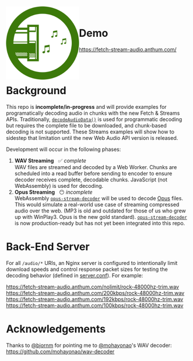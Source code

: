 <img clear="both" align="left" width="200px" src="https://raw.githubusercontent.com/AnthumChris/fetch-stream-audio/master/favicon.ico" /><br>

# Demo

https://fetch-stream-audio.anthum.com/

<br><br>

# Background

This repo is **incomplete/in-progress** and will provide examples for programatically decoding audio in chunks with the new Fetch &amp; Streams APIs.  Traditionally, [`decodeAudioData()`](https://developer.mozilla.org/en-US/docs/Web/API/BaseAudioContext/decodeAudioData) is used for programmatic decoding but requires the complete file to be downloaded, and chunk-based decoding is not supported.  These Streams examples will show how to sidestep that limitation until the new Web Audio API version is released.

Development will occur in the following phases:

1. **WAV Streaming** &nbsp; ✅ *complete*<br>WAV files are streamed and decoded by a Web Worker.  Chunks are scheduled into a read buffer before sending to encoder to ensure decoder receives complete, decodable chunks.  JavaScript (not WebAssembly) is used for decoding.
1. **Opus Streaming** &nbsp; 😶 *incomplete*<br>WebAssembly [`opus-stream-decoder`](https://github.com/AnthumChris/opus-stream-decoder) will be used to decode [Opus](http://opus-codec.org/) files.  This would simulate a real-world use case of streaming compressed audio over the web.  (MP3 is old and outdated for those of us who grew up with WinPlay3.  Opus is the new gold standard).  [`opus-stream-decoder`](https://github.com/AnthumChris/opus-stream-decoder) is now production-ready but has not yet been integrated into this repo.

# Back-End Server

For all `/audio/*` URIs, an Nginx server is configured to intentionally limit download speeds and control response packet sizes for testing the decoding behavior (defined in [server.conf](.conf/nginx/server.conf)).  For example:

https://fetch-stream-audio.anthum.com/nolimit/rock-48000hz-trim.wav<br>
https://fetch-stream-audio.anthum.com/200kbps/rock-48000hz-trim.wav<br>
https://fetch-stream-audio.anthum.com/192kbps/rock-48000hz-trim.wav<br>
https://fetch-stream-audio.anthum.com/100kbps/rock-48000hz-trim.wav

# Acknowledgements

Thanks to [@bjornm](https://github.com/bjornm) for pointing me to [@mohayonao](https://github.com/mohayonao)'s WAV decoder: https://github.com/mohayonao/wav-decoder

